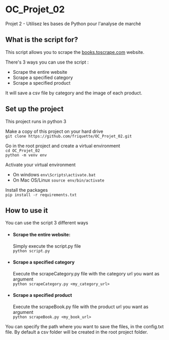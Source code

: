 # OC_Projet_02
Projet 2 - Utilisez les bases de Python pour l'analyse de marché

## What is the script for?
This script allows you to scrape the 
[books.toscrape.com](http://books.toscrape.com/) website.

There's 3 ways you can use the script :
- Scrape the entire website
- Scrape a specified category
- Scrape a specified product

It will save a csv file by category and the image of each product.

## Set up the project
This project runs in python 3 <br>

Make a copy of this project on your hard drive <br>
`git clone https://github.com/friquette/OC_Projet_02.git`

Go in the root project and create a virtual environment <br>
`cd OC_Projet_02` <br>
`python -m venv env`

Activate your virtual environment <br>
- On windows `env\Scripts\activate.bat`
- On Mac OS/Linux `source env/bin/activate`

Install the packages <br>
`pip install -r requirements.txt`

## How to use it
You can use the script 3 different ways

- #### Scrape the entire website: <br>
    Simply execute the script.py file <br>
    `python script.py` 

- #### Scrape a specified category <br>
    Execute the scrapeCategory.py file with the category url you want as argument <br>
    `python scrapeCategory.py <my_category_url>`

- #### Scrape a specified product
    Execute the scrapeBook.py file with the product url you want as argument <br>
    `python scrapeBook.py <my_book_url>`

You can specify the path where you want to save the files, in the config.txt file.
By default a csv folder will be created in the root project folder.
